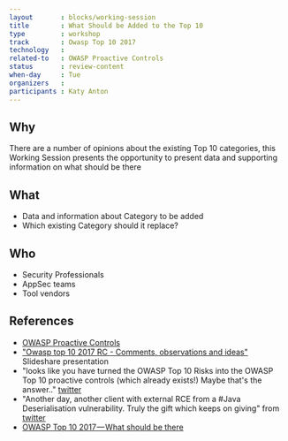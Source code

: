 ```yaml
---
layout       : blocks/working-session
title        : What Should be Added to the Top 10
type         : workshop
track        : Owasp Top 10 2017
technology   :
related-to   : OWASP Proactive Controls
status       : review-content
when-day     : Tue
organizers   :
participants : Katy Anton
---
```


## Why

There are a number of opinions about the existing Top 10 categories, this Working Session presents the opportunity
 to present data and supporting information on what should be there

## What

 - Data and information about Category to be added
 - Which existing Category should it replace?

## Who

 - Security Professionals
 - AppSec teams
 - Tool vendors

## References

 - [OWASP Proactive Controls](https://www.owasp.org/index.php/OWASP_Proactive_Controls)
 - ["Owasp top 10 2017 RC - Comments, observations and ideas"](https://www.slideshare.net/DinisCruz/owasp-top-10-2017-rc-comments-observations-and-ideas) Slideshare presentation
 - "looks like you have turned the OWASP Top 10 Risks into the OWASP Top 10 proactive controls (which already exists!) Maybe that's the answer.." [twitter](https://twitter.com/JoshCGrossman/status/865295835009097728)
 - "Another day, another client with external RCE from a #Java Deserialisation vulnerability. Truly the gift which keeps on giving" from [twitter](https://twitter.com/JoshCGrossman/status/856429276488491008)
 - [OWASP Top 10 2017 — What should be there](https://medium.com/@JoshCGrossman/owasp-top-10-2017-what-should-be-there-f5500c1a938d)

